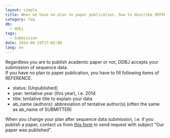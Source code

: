 ```yaml
---
layout: simple
title: When we have no plan to paper publication, how to describe REFERENCE?
category: faq
db:
  - ddbj
tags: 
  - Submission
date: 2014-06-19T17:02:08
lang: en
---
```




<p>Regardless you are to publish academic paper or not, DDBJ accepts your submission of sequence data.<br>If you have no plan to paper publication, you have to fill following items of REFERENCE. </p>
<ul>
  <li>status: [Unpublished]</li>
  <li>year: tentative year (this year), i.e. 2014 </li>
  <li>title: tentative title to explain your data </li>
  <li>ab_name (authors): abbreviation of tentative author(s) (often the same as ab_name of SUBMITTER) </li>
</ul>
<p>When you change your plan after sequence data submission, i.e. if you publish a paper, contact us from <a href="/ddbj/update-form-e.html">this form</a> to send request with subject "Our paper was published". </p>
